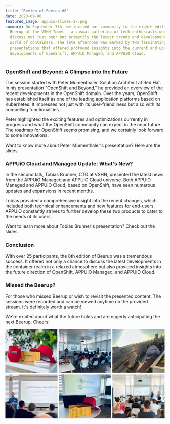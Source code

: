 ```yaml
---
title: "Review of Beerup #8"
date: 2023-09-08
featured_image: appuio-slides-1-.png
summary: On September 7th, we invited our community to the eighth edition of
  Beerup at the VSHN Tower - a casual gathering of tech enthusiasts who wish to
  discuss not just beer but primarily the latest trends and developments in the
  world of containers. The late afternoon was marked by two fascinating
  presentations that offered profound insights into the current and upcoming
  developments of OpenShift, APPUiO Managed, and APPUiO Cloud.
---
```

### OpenShift and Beyond: A Glimpse into the Future

The session started with Peter Mumenthaler, Solution Architect at Red Hat. In his presentation "OpenShift and Beyond," he provided an overview of the recent developments in the OpenShift domain. Over the years, OpenShift has established itself as one of the leading application platforms based on Kubernetes. It impresses not just with its user-friendliness but also with its compelling functionalities.

Peter highlighted the exciting features and optimizations currently in progress and what the OpenShift community can expect in the near future. The roadmap for OpenShift seems promising, and we certainly look forward to some innovations.

Want to know more about Peter Mumenthaler's presentation? Here are the slides.

### APPUiO Cloud and Managed Update: What's New?

In the second talk, Tobias Brunner, CTO at VSHN, presented the latest news from the APPUiO Managed and APPUiO Cloud universe. Both APPUiO Managed and APPUiO Cloud, based on OpenShift, have seen numerous updates and expansions in recent months.

Tobias provided a comprehensive insight into the recent changes, which included both technical enhancements and new features for end-users. APPUiO constantly strives to further develop these two products to cater to the needs of its users.

Want to learn more about Tobias Brunner's presentation? Check out the slides.

### Conclusion

With over 25 participants, the 8th edition of Beerup was a tremendous success. It offered not only a chance to discuss the latest developments in the container realm in a relaxed atmosphere but also provided insights into the future direction of OpenShift, APPUiO Managed, and APPUiO Cloud.

### Missed the Beerup?

For those who missed Beerup or wish to revisit the presented content: The sessions were recorded and can be viewed anytime on the provided stream. It's definitely worth a watch!

We're excited about what the future holds and are eagerly anticipating the next Beerup. Cheers!

![](allgemein_posts-1-.png)